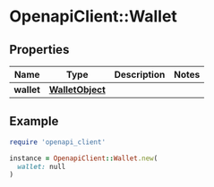 # OpenapiClient::Wallet

## Properties

| Name | Type | Description | Notes |
| ---- | ---- | ----------- | ----- |
| **wallet** | [**WalletObject**](WalletObject.md) |  |  |

## Example

```ruby
require 'openapi_client'

instance = OpenapiClient::Wallet.new(
  wallet: null
)
```

